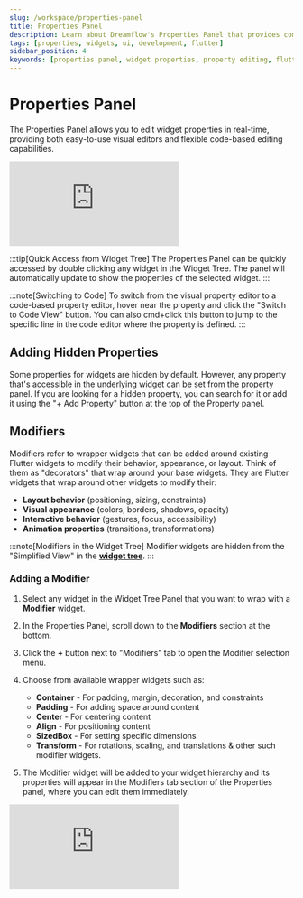 ```yaml
---
slug: /workspace/properties-panel
title: Properties Panel
description: Learn about Dreamflow's Properties Panel that provides comprehensive property editing for Flutter widgets with specialized editors and real-time visual feedback
tags: [properties, widgets, ui, development, flutter]
sidebar_position: 4
keywords: [properties panel, widget properties, property editing, flutter development, dreamflow interface, development environment, visual editing, property editors]
---
```


# Properties Panel 

The Properties Panel allows you to edit widget properties in real-time, providing both easy-to-use visual editors and flexible code-based editing capabilities.

<div style={{
    position: 'relative',
    paddingBottom: 'calc(50.67989417989418% + 41px)', // Keeps the aspect ratio and additional padding
    height: 0,
    width: '100%'}}>
    <iframe 
        src="https://demo.arcade.software/6AJA10eoZEfsJPrjKyrp?embed&show_copy_link=true"
        title=""
        style={{
            position: 'absolute',
            top: 0,
            left: 0,
            width: '100%',
            height: '100%',
            colorScheme: 'light'
        }}
        frameBorder="0"
        loading="lazy"
        webkitAllowFullScreen
        mozAllowFullScreen
        allowFullScreen
        allow="clipboard-write">
    </iframe>
</div>
<p></p>


:::tip[Quick Access from Widget Tree]
The Properties Panel can be quickly accessed by double  clicking any widget in the Widget Tree. The panel will automatically update to show the properties of the selected widget.
:::

:::note[Switching to Code]
To switch from the visual property editor to a code-based property editor, hover near the property and click the "Switch to Code View" button. You can also cmd+click this button to jump to the specific line in the code editor where the property is defined.
:::


## Adding Hidden Properties
Some properties for widgets are hidden by default. However, any property that's accessible in the underlying widget can be set from the property panel. 
If you are looking for a hidden property, you can search for it or add it using the "+ Add Property" button at the top of the Property panel. 


## Modifiers

Modifiers refer to wrapper widgets that can be added around existing Flutter widgets to modify their behavior, appearance, or layout. Think of them as "decorators" that wrap around your base widgets. They are Flutter widgets that wrap around other widgets to modify their:
- **Layout behavior** (positioning, sizing, constraints)
- **Visual appearance** (colors, borders, shadows, opacity)
- **Interactive behavior** (gestures, focus, accessibility)
- **Animation properties** (transitions, transformations)

:::note[Modifiers in the Widget Tree]
Modifier widgets are hidden from the "Simplified View" in the [**widget tree**](modules-panel/widget-panel.md#nodes-widgets).
:::


### Adding a Modifier

1. Select any widget in the Widget Tree Panel that you want to wrap with a **Modifier** widget.

2. In the Properties Panel, scroll down to the **Modifiers** section at the bottom.

3. Click the **+** button next to "Modifiers" tab to open the Modifier selection menu.

4. Choose from available wrapper widgets such as:
    - **Container** - For padding, margin, decoration, and constraints
    - **Padding** - For adding space around content
    - **Center** - For centering content
    - **Align** - For positioning content
    - **SizedBox** - For setting specific dimensions
    - **Transform** - For rotations, scaling, and translations & other such modifier widgets. 


5. The Modifier widget will be added to your widget hierarchy and its properties will appear in the Modifiers tab section of the Properties panel, where you can edit them immediately.


<div style={{
    position: 'relative',
    paddingBottom: 'calc(50.67989417989418% + 41px)', // Keeps the aspect ratio and additional padding
    height: 0,
    width: '100%'}}>
    <iframe 
        src="https://demo.arcade.software/JPPGJVEhgwSBhviyKmUs?embed&show_copy_link=true"
        title=""
        style={{
            position: 'absolute',
            top: 0,
            left: 0,
            width: '100%',
            height: '100%',
            colorScheme: 'light'
        }}
        frameBorder="0"
        loading="lazy"
        webkitAllowFullScreen
        mozAllowFullScreen
        allowFullScreen
        allow="clipboard-write">
    </iframe>
</div>
<p></p>



